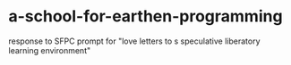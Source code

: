 # a-school-for-earthen-programming
response to SFPC prompt for "love letters to s speculative liberatory learning environment"
